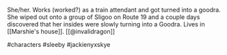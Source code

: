 She/her. Works (worked?) as a train attendant and got turned into a goodra. She wiped out onto a group of Sligoo on Route 19 and a couple days discovered that her insides were slowly turning into a Goodra. Lives in [[Marshie's house]]. [[@invalidragon]]

#characters #sleeby #jackienyxskye